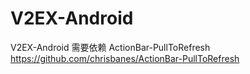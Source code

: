 V2EX-Android
============

V2EX-Android
需要依赖  ActionBar-PullToRefresh
https://github.com/chrisbanes/ActionBar-PullToRefresh
